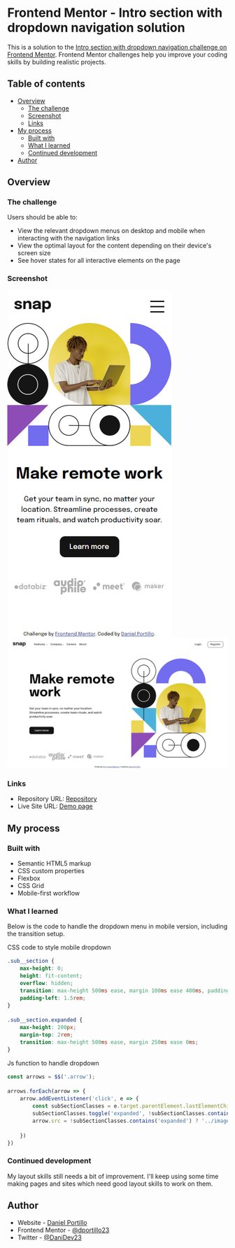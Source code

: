 # Frontend Mentor - Intro section with dropdown navigation solution

This is a solution to the [Intro section with dropdown navigation challenge on Frontend Mentor](https://www.frontendmentor.io/challenges/intro-section-with-dropdown-navigation-ryaPetHE5). Frontend Mentor challenges help you improve your coding skills by building realistic projects. 

## Table of contents

- [Overview](#overview)
  - [The challenge](#the-challenge)
  - [Screenshot](#screenshot)
  - [Links](#links)
- [My process](#my-process)
  - [Built with](#built-with)
  - [What I learned](#what-i-learned)
  - [Continued development](#continued-development)
- [Author](#author)

## Overview

### The challenge

Users should be able to:

- View the relevant dropdown menus on desktop and mobile when interacting with the navigation links
- View the optimal layout for the content depending on their device's screen size
- See hover states for all interactive elements on the page

### Screenshot

![Mobile view](./screenshots/Mobile.png)
![Desktop view](./screenshots/Desktop.png)

### Links

- Repository URL: [Repository](https://github.com/dportillo23/intro-section-with-dropdown-navigation-main)
- Live Site URL: [Demo page](https://dportillo23.github.io/intro-section-with-dropdown-navigation-main/)

## My process

### Built with

- Semantic HTML5 markup
- CSS custom properties
- Flexbox
- CSS Grid
- Mobile-first workflow

### What I learned

Below is the code to handle the dropdown menu in mobile version, including the transition setup.

CSS code to style mobile dropdown

```css
.sub__section {
    max-height: 0;
    height: fit-content;
    overflow: hidden;
    transition: max-height 500ms ease, margin 100ms ease 400ms, padding 0ms ease 300ms;
    padding-left: 1.5rem;
}

.sub__section.expanded {
    max-height: 200px;
    margin-top: 2rem;
    transition: max-height 500ms ease, margin 250ms ease 0ms;
}
```
Js function to handle dropdown

```js
const arrows = $$('.arrow');

arrows.forEach(arrow => {
    arrow.addEventListener('click', e => {
        const subSectionClasses = e.target.parentElement.lastElementChild.classList
        subSectionClasses.toggle('expanded', !subSectionClasses.contains('expanded'));
        arrow.src = !subSectionClasses.contains('expanded') ? '../images/icon-arrow-down.svg' : '../images/icon-arrow-up.svg'  

    })
})
```

### Continued development

My layout skills still needs a bit of improvement. I'll keep using some time making pages and sites which need good layout skills to work on them.

## Author

- Website - [Daniel Portillo](https://www.danielportillo.dev)
- Frontend Mentor - [@dportillo23](https://www.frontendmentor.io/profile/dportillo23)
- Twitter - [@DaniDev23](https://twitter.com/DaniDev23)